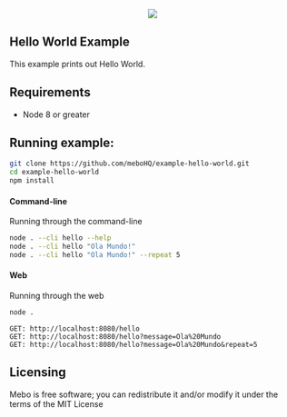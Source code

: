 <p align="center">
  <img src="https://mebohq.github.io/docs/data/logo.png"/>
</p>

## Hello World Example
This example prints out Hello World.

## Requirements
- Node 8 or greater

## Running example:
```bash
git clone https://github.com/meboHQ/example-hello-world.git
cd example-hello-world
npm install
```

#### Command-line
Running through the command-line

```bash
node . --cli hello --help
node . --cli hello "Ola Mundo!"
node . --cli hello "Ola Mundo!" --repeat 5 
```

#### Web
Running through the web

```bash
node .
```

```
GET: http://localhost:8080/hello
GET: http://localhost:8080/hello?message=Ola%20Mundo
GET: http://localhost:8080/hello?message=Ola%20Mundo&repeat=5
```


## Licensing
Mebo is free software; you can redistribute it and/or modify it under the terms of the MIT License
